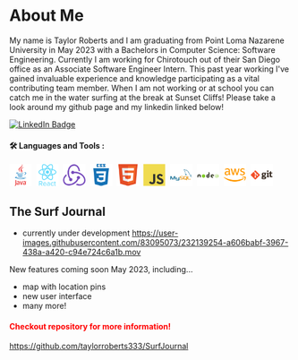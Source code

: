 # About Me
My name is Taylor Roberts and I am graduating from Point Loma Nazarene University in May 2023 with a Bachelors in Computer Science: Software Engineering. Currently I am working for Chirotouch out of their San Diego office as an Associate Software Engineer Intern. This past year working I've gained invaluable experience and knowledge participating as a vital contributing team member. When I am not working or at school you can catch me in the water surfing at the break at Sunset Cliffs! Please take a look around my github page and my linkedin linked below!

<div id="badges">
  <a href="https://www.linkedin.com/in/taylor-roberts-a0a788202/">
    <img src="https://img.shields.io/badge/LinkedIn-blue?style=for-the-badge&logo=linkedin&logoColor=white" alt="LinkedIn Badge"/>
  </a>
</div>

#### :hammer_and_wrench: Languages and Tools :
<div>
  <img src="https://github.com/devicons/devicon/blob/master/icons/java/java-original-wordmark.svg" title="Java" alt="Java" width="40" height="40"/>&nbsp;
  <img src="https://github.com/devicons/devicon/blob/master/icons/react/react-original-wordmark.svg" title="React" alt="React" width="40" height="40"/>&nbsp;
  <img src="https://github.com/devicons/devicon/blob/master/icons/redux/redux-original.svg" title="Redux" alt="Redux " width="40" height="40"/>&nbsp;
  <img src="https://github.com/devicons/devicon/blob/master/icons/css3/css3-plain-wordmark.svg"  title="CSS3" alt="CSS" width="40" height="40"/>&nbsp;
  <img src="https://github.com/devicons/devicon/blob/master/icons/html5/html5-original.svg" title="HTML5" alt="HTML" width="40" height="40"/>&nbsp;
  <img src="https://github.com/devicons/devicon/blob/master/icons/javascript/javascript-original.svg" title="JavaScript" alt="JavaScript" width="40" height="40"/>&nbsp;
  <img src="https://github.com/devicons/devicon/blob/master/icons/mysql/mysql-original-wordmark.svg" title="MySQL"  alt="MySQL" width="40" height="40"/>&nbsp;
  <img src="https://github.com/devicons/devicon/blob/master/icons/nodejs/nodejs-original-wordmark.svg" title="NodeJS" alt="NodeJS" width="40" height="40"/>&nbsp;
  <img src="https://github.com/devicons/devicon/blob/master/icons/amazonwebservices/amazonwebservices-plain-wordmark.svg" title="AWS" alt="AWS" width="40" height="40"/>&nbsp;
  <img src="https://github.com/devicons/devicon/blob/master/icons/git/git-original-wordmark.svg" title="Git" **alt="Git" width="40" height="40"/>
</div>

## The Surf Journal
- currently under development
https://user-images.githubusercontent.com/83095073/232139254-a606babf-3967-438a-a420-c94e724c6a1b.mov

New features coming soon May 2023, including... 
- map with location pins
- new user interface
- many more!

#### <span style="color: red"> Checkout repository for more information! </span>
https://github.com/taylorroberts333/SurfJournal
